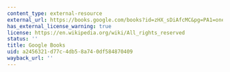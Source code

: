 ```yaml
---
content_type: external-resource
external_url: https://books.google.com/books?id=zHX_sDiAfcMC&pg=PA1=onepage#v=onepage&q&f=false
has_external_license_warning: true
license: https://en.wikipedia.org/wiki/All_rights_reserved
status: ''
title: Google Books
uid: a2456321-d77c-4db5-8a74-0df584870409
wayback_url: ''
---
```


